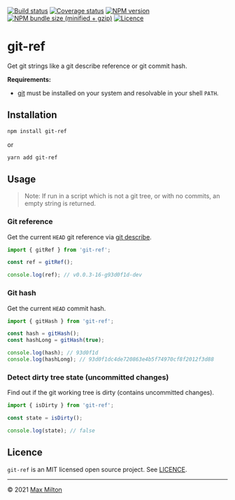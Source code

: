 [![Build status](https://img.shields.io/github/workflow/status/maxmilton/git-ref/ci)](https://github.com/maxmilton/git-ref/actions)
[![Coverage status](https://img.shields.io/codeclimate/coverage/MaxMilton/git-ref)](https://codeclimate.com/github/MaxMilton/git-ref)
[![NPM version](https://img.shields.io/npm/v/git-ref.svg)](https://www.npmjs.com/package/git-ref)
[![NPM bundle size (minified + gzip)](https://img.shields.io/bundlephobia/minzip/git-ref.svg)](https://bundlephobia.com/result?p=git-ref)
[![Licence](https://img.shields.io/github/license/maxmilton/git-ref.svg)](https://github.com/maxmilton/git-ref/blob/master/LICENSE)

# git-ref

Get git strings like a git describe reference or git commit hash.

**Requirements:**

- [git](https://git-scm.com/) must be installed on your system and resolvable in your shell `PATH`.

## Installation

```sh
npm install git-ref
```

or

```sh
yarn add git-ref
```

## Usage

> Note: If run in a script which is not a git tree, or with no commits, an empty string is returned.

### Git reference

Get the current `HEAD` git reference via [git describe](https://git-scm.com/docs/git-describe).

```js
import { gitRef } from 'git-ref';

const ref = gitRef();

console.log(ref); // v0.0.3-16-g93d0f1d-dev
```

### Git hash

Get the current `HEAD` commit hash.

```js
import { gitHash } from 'git-ref';

const hash = gitHash();
const hashLong = gitHash(true);

console.log(hash); // 93d0f1d
console.log(hashLong); // 93d0f1dc4de720863e4b5f74970cf8f2012f3d88
```

### Detect dirty tree state (uncommitted changes)

Find out if the git working tree is dirty (contains uncommitted changes).

```js
import { isDirty } from 'git-ref';

const state = isDirty();

console.log(state); // false
```

## Licence

`git-ref` is an MIT licensed open source project. See [LICENCE](https://github.com/maxmilton/git-ref/blob/master/LICENCE).

---

© 2021 [Max Milton](https://maxmilton.com)
